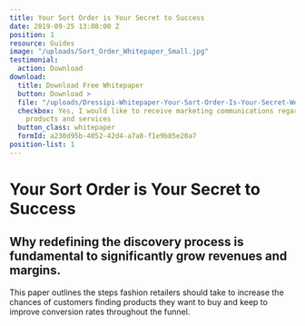 ```yaml
---
title: Your Sort Order is Your Secret to Success
date: 2019-09-25 13:08:00 Z
position: 1
resource: Guides
image: "/uploads/Sort_Order_Whitepaper_Small.jpg"
testimonial:
  action: Download
download:
  title: Download Free Whitepaper
  button: Download >
  file: "/uploads/Dressipi-Whitepaper-Your-Sort-Order-Is-Your-Secret-Weapon-To-Success-5e4ec9.pdf"
  checkbox: Yes, I would like to receive marketing communications regarding Dressipi
    products and services
  button_class: whitepaper
  formId: a230d95b-4052-42d4-a7a8-f1e9b85e20a7
position-list: 1
---
```


# Your Sort Order is Your Secret to Success

## Why redefining the discovery process is fundamental to significantly grow revenues and margins.

This paper outlines the steps fashion retailers should take to increase the chances of customers finding products they want to buy and keep to improve conversion rates throughout the funnel.
